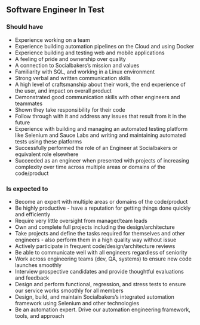 Software Engineer In Test
-------------------------

### Should have
* Experience working on a team
* Experience building automation pipelines on the Cloud and using Docker
* Experience building and testing web and mobile applications
* A feeling of pride and ownership over quality
* A connection to Socialbakers’s mission and values
* Familiarity with SQL, and working in a Linux environment
* Strong verbal and written communication skills
* A high level of craftsmanship about their work, the end experience of the user, and impact on overall product
* Demonstrated good communication skills with other engineers and teammates
* Shown they take responsibility for their code
* Follow through with it and address any issues that result from it in the future
* Experience with building and managing an automated testing platform like Selenium and Sauce Labs and writing and maintaining automated tests using these platforms
* Successfully performed the role of an Engineer at Socialbakers or equivalent role elsewhere
* Succeeded as an engineer when presented with projects of increasing complexity over time across multiple areas or domains of the code/product

### Is expected to
* Become an expert with multiple areas or domains of the code/product
* Be highly productive - have a reputation for getting things done quickly and efficiently
* Require very little oversight from manager/team leads
* Own and complete full projects including the design/architecture
* Take projects and define the tasks required for themselves and other engineers - also perform them in a high quality way without issue
* Actively participate in frequent code/design/architecture reviews
* Be able to communicate well with all engineers regardless of seniority
* Work across engineering teams (dev, QA, systems) to ensure new code launches smoothly
* Interview prospective candidates and provide thoughtful evaluations and feedback
* Design and perform functional, regression, and stress tests to ensure our service works smoothly for all members
* Design, build, and maintain Socialbakers’s integrated automation framework using Selenium and other technologies
* Be an automation expert. Drive our automation engineering framework, tools, and approach

